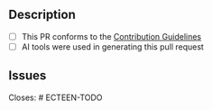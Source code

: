 ## Description
<!-- Detail the purpose and impact of this PR, along with any other relevant information including: 
change highlights, screenshots, test instructions, etc .... -->

<!-- Check all that apply -->
- [ ] This PR conforms to the [Contribution Guidelines](/CONTRIBUTING)
- [ ] AI tools were used in generating this pull request

## Issues

Closes: # ECTEEN-TODO

